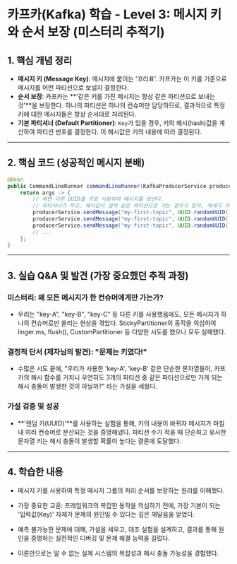 # 카프카(Kafka) 학습 - Level 3: 메시지 키와 순서 보장 (미스터리 추적기)

## 1. 핵심 개념 정리
- **메시지 키 (Message Key)**: 메시지에 붙이는 '꼬리표'. 카프카는 이 키를 기준으로 메시지를 어떤 파티션으로 보낼지 결정한다.
- **순서 보장**: 카프카는 **'같은 키를 가진 메시지는 항상 같은 파티션으로 보내는 것'**을 보장한다. 하나의 파티션은 하나의 컨슈머만 담당하므로, 결과적으로 특정 키에 대한 메시지들은 항상 순서대로 처리된다.
- **기본 파티셔너 (Default Partitioner)**: `Key`가 있을 경우, 키의 해시(hash)값을 계산하여 파티션 번호를 결정한다. 이 해시값은 키의 내용에 따라 결정된다.

---
## 2. 핵심 코드 (성공적인 메시지 분배)
```java
@Bean
public CommandLineRunner commandLineRunner(KafkaProducerService producerService) {
    return args -> {
        // 매번 다른 UUID를 키로 사용하여 메시지를 보낸다.
        // 파티셔너가 작고, 해시값이 겹쳐 같은 파티션으로 가는 경우가 있어, 메세지 키에 따른 순서 보장 확인을 위해 UUID를 사용하여 실습
        producerService.sendMessage("my-first-topic", UUID.randomUUID().toString(), "Message 1");
        producerService.sendMessage("my-first-topic", UUID.randomUUID().toString(), "Message 2");
        producerService.sendMessage("my-first-topic", UUID.randomUUID().toString(), "Message 3");
        // ...
    };
}
```
---
## 3. 실습 Q&A 및 발견 (가장 중요했던 추적 과정)
### 미스터리: 왜 모든 메시지가 한 컨슈머에게만 가는가?
- 우리는 "key-A", "key-B", "key-C" 등 다른 키를 사용했음에도, 모든 메시지가 하나의 컨슈머로만 쏠리는 현상을 겪었다. StickyPartitioner의 동작을 의심하여 linger.ms, flush(), CustomPartitioner 등 다양한 시도를 했으나 모두 실패했다.

### 결정적 단서 (제자님의 발견): "문제는 키였다!"
- 수많은 시도 끝에, "우리가 사용한 'key-A', 'key-B' 같은 단순한 문자열들이, 카프카의 해시 함수를 거치니 우연히도 3개의 파티션 중 같은 파티션으로만 가게 되는 해시 충돌이 발생한 것이 아닐까?" 라는 가설을 세웠다.

### 가설 검증 및 성공
- **'랜덤 키(UUID)'**를 사용하는 실험을 통해, 키의 내용이 바뀌자 메시지가 마침내 여러 컨슈머로 분산되는 것을 증명해냈다. 파티션 수가 적을 때 단순하고 유사한 문자열 키는 해시 충돌이 발생할 확률이 높다는 결론에 도달했다.
---
## 4. 학습한 내용
- 메시지 키를 사용하여 특정 메시지 그룹의 처리 순서를 보장하는 원리를 이해했다.

- 가장 중요한 교훈: 프레임워크의 복잡한 동작을 의심하기 전에, 가장 기본이 되는 '입력값(Key)' 자체가 문제의 원인일 수 있다는 깊은 깨달음을 얻었다.

- 예측 불가능한 문제에 대해, 가설을 세우고, 대조 실험을 설계하고, 결과를 통해 원인을 증명하는 실전적인 디버깅 및 문제 해결 능력을 길렀다.

- 이론만으로는 알 수 없는 실제 시스템의 복잡성과 해시 충돌 가능성을 경험했다.